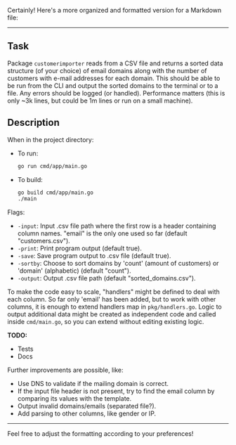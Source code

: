 Certainly! Here's a more organized and formatted version for a Markdown file:

---

## Task

Package `customerimporter` reads from a CSV file and returns a sorted data structure (of your choice) of email domains along with the number of customers with e-mail addresses for each domain. This should be able to be run from the CLI and output the sorted domains to the terminal or to a file. Any errors should be logged (or handled). Performance matters (this is only ~3k lines, but could be 1m lines or run on a small machine).

## Description

When in the project directory:

- To run:
    ```bash
    go run cmd/app/main.go
    ```

- To build:
    ```bash
    go build cmd/app/main.go
    ./main
    ```

Flags:

- `-input`: Input .csv file path where the first row is a header containing column names. "email" is the only one used so far (default "customers.csv").
- `-print`: Print program output (default true).
- `-save`: Save program output to .csv file (default true).
- `-sortby`: Choose to sort domains by 'count' (amount of customers) or 'domain' (alphabetic) (default "count").
- `-output`: Output .csv file path (default "sorted_domains.csv").

To make the code easy to scale, "handlers" might be defined to deal with each column. So far only 'email' has been added, but to work with other columns, it is enough to extend handlers map in `pkg/handlers.go`. Logic to output additional data might be created as independent code and called inside `cmd/main.go`, so you can extend without editing existing logic.

**TODO:**

- Tests
- Docs

Further improvements are possible, like:

- Use DNS to validate if the mailing domain is correct.
- If the input file header is not present, try to find the email column by comparing its values with the template.
- Output invalid domains/emails (separated file?).
- Add parsing to other columns, like gender or IP.

---

Feel free to adjust the formatting according to your preferences!
